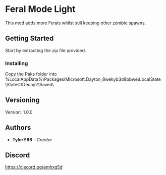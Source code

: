 # Feral Mode Light

This mod adds more Ferals whilst still keeping other zombie spawns.

## Getting Started

Start by extracting the zip file provided.

### Installing

Copy the Paks folder into %LocalAppData%\Packages\Microsoft.Dayton_8wekyb3d8bbwe\LocalState\StateOfDecay2\Saved\

## Versioning

Version: 1.0.0 

## Authors

* **TylerY86** - *Creator*

## Discord
https://discord.gg/emhxg5d